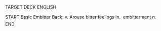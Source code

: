 TARGET DECK
ENGLISH

START
Basic
Embitter
Back: v. Arouse bitter feelings in.  embitterment n.
END

